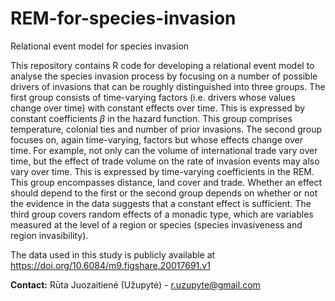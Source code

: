 # REM-for-species-invasion
Relational event model for species invasion


This repository contains R code for developing a relational event model to analyse the species invasion process by focusing on a number of possible
drivers of invasions that can be roughly distinguished into three groups. The first group consists of time-varying factors (i.e. drivers whose values change over time) with constant effects over time. This is expressed by constant coefficients $\beta$ in the hazard function. This group comprises temperature, colonial ties and number of prior invasions. The second group focuses on, again time-varying, factors but whose effects change over time. For example, not only can the volume of international trade vary over time, but the effect of trade volume on the rate of invasion events may also vary over time. This is expressed by time-varying coefficients in the REM. This group encompasses distance, land cover and trade. Whether an effect should depend to the first or the second group depends on whether or not the evidence in the data suggests that a constant effect is sufficient. The third group covers random effects of a monadic type, which are variables measured at the level of a region or species (species invasiveness and region invasibility).

The data used in this study is publicly available at https://doi.org/10.6084/m9.figshare.20017691.v1

**Contact:** Rūta Juozaitienė (Užupytė) - r.uzupyte@gmail.com
